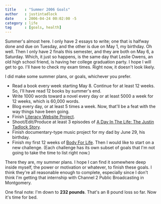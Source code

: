 ```yaml
---
title    : "Summer 2006 Goals"
author   : justintadlock
date     : 2006-04-24 00:02:00 -5
category : life
tag      : [goals, health]
---
```


Summer's almost here.  I only have 2 essays to write; one that is halfway done and due on Tuesday, and the other is due on May 1, my birthday.  Oh well.  Then I only have 2 finals this semester, and they are both on May 6, a Saturday.  Which, it just so happens, is the same day that Leslie Owens, an old high school friend, is having her college graduation party.  I hope I will get to go.  I'll have to check my exam times.  Right now, it doesn't look likely.

I did make some summer plans, or goals, whichever you prefer.

<ul>
<li>Read a book every week starting May 8.  Continue for at least 12 weeks.  So, I'll have read 12 books by summer's end.</li>
<li>Write 1000 words toward a novel every day or at least 5000 a week for 12 weeks, which is 60,000 words.</li>
<li>Blog every day, or at least 5 times a week.  Now, that'll be a feat with the way things have been going.</li>
<li>Finish <a href="/literacy" title="Literacy Project" rel="external"> Literacy Website Project</a>.</li>
<li>Shoot/Edit/Produce at least 3 episodes of <a href="/films/a-day-in-the-life" title="A Day In The Life">A Day In The Life:  The Justin Tadlock Story</a>.</li>
<li>Finish documentary-type music project for my dad by June 29, his birthday.</li>
<li>Finish my first 12 weeks of <a href="http://www.bodyforlife.com" title="Body For Life Website" rel="external"> Body For Life</a>.  Then I would like to start on a new challenge.  (Each challenge has its own subset of goals that I'm not going to take the time to list right now.)</li>
</ul>

There they are, my summer plans.  I hope I can find it somewhere deep inside myself, the power or motivation or whatever, to finish these goals.  I think they're all reasonable enough to complete, especially since I don't think I'm getting that internship with Channel 2 Public Broadcasting in Montgomery.

One final note:  I'm down to <b> 232 pounds</b>.  That's an 8 pound loss so far.  Now it's time for bed.
